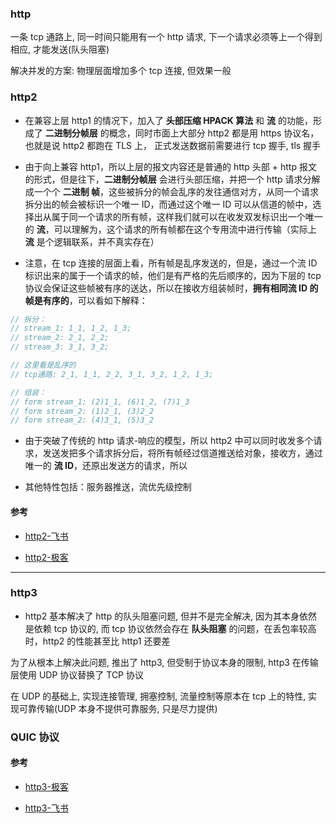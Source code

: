 ### http

一条 tcp 通路上, 同一时间只能用有一个 http 请求, 下一个请求必须等上一个得到相应, 才能发送(队头阻塞)

解决并发的方案: 物理层面增加多个 tcp 连接, 但效果一般

### http2

- 在兼容上层 http1 的情况下，加入了 **头部压缩 HPACK 算法** 和 **流** 的功能，形成了 **二进制分帧层** 的概念，同时市面上大部分 http2 都是用 https 协议名，也就是说 http2 都跑在 TLS 上， 正式发送数据前需要进行 tcp 握手, tls 握手

- 由于向上兼容 http1，所以上层的报文内容还是普通的 http 头部 + http 报文 的形式，但是往下，**二进制分帧层** 会进行头部压缩，并把一个 http 请求分解成一个个 **二进制 帧**，这些被拆分的帧会乱序的发往通信对方，从同一个请求拆分出的帧会被标识一个唯一 ID，而通过这个唯一 ID 可以从信道的帧中，选择出从属于同一个请求的所有帧，这样我们就可以在收发双发标识出一个唯一的 **流**，可以理解为，这个请求的所有帧都在这个专用流中进行传输（实际上 **流** 是个逻辑联系，并不真实存在）

- 注意，在 tcp 连接的层面上看，所有帧是乱序发送的，但是，通过一个流 ID 标识出来的属于一个请求的帧，他们是有严格的先后顺序的，因为下层的 tcp 协议会保证这些帧被有序的送达，所以在接收方组装帧时，**拥有相同流 ID 的帧是有序的**，可以看如下解释：

```js
// 拆分：
// stream_1: 1_1, 1_2, 1_3;
// stream_2: 2_1, 2_2;
// stream_3: 3_1, 3_2;

// 这里看是乱序的
// tcp通路: 2_1, 1_1, 2_2, 3_1, 3_2, 1_2, 1_3;

// 组装：
// form stream_1: (2)1_1, (6)1_2, (7)1_3
// form stream_2: (1)2_1, (3)2_2
// form stream_2: (4)3_1, (5)3_2
```

- 由于突破了传统的 http 请求-响应的模型，所以 http2 中可以同时收发多个请求，发送发把多个请求拆分后，将所有帧经过信道推送给对象，接收方，通过唯一的 **流 ID**，还原出发送方的请求，所以

- 其他特性包括：服务器推送，流优先级控制

#### 参考

- [http2-飞书](https://juejin.cn/post/6844903984524705800)

- [http2-极客](https://time.geekbang.org/column/article/112036)

---

### http3

- http2 基本解决了 http 的队头阻塞问题, 但并不是完全解决, 因为其本身依然是依赖 tcp 协议的, 而 tcp 协议依然会存在 **队头阻塞** 的问题，在丢包率较高时，http2 的性能甚至比 http1 还要差

为了从根本上解决此问题, 推出了 http3, 但受制于协议本身的限制, http3 在传输层使用 UDP 协议替换了 TCP 协议

在 UDP 的基础上, 实现连接管理, 拥塞控制, 流量控制等原本在 tcp 上的特性, 实现可靠传输(UDP 本身不提供可靠服务, 只是尽力提供)

### QUIC 协议

#### 参考

- [http3-极客](https://time.geekbang.org/column/article/115564)

- [http3-飞书](https://blog.csdn.net/wolfGuiDao/article/details/108729560)
